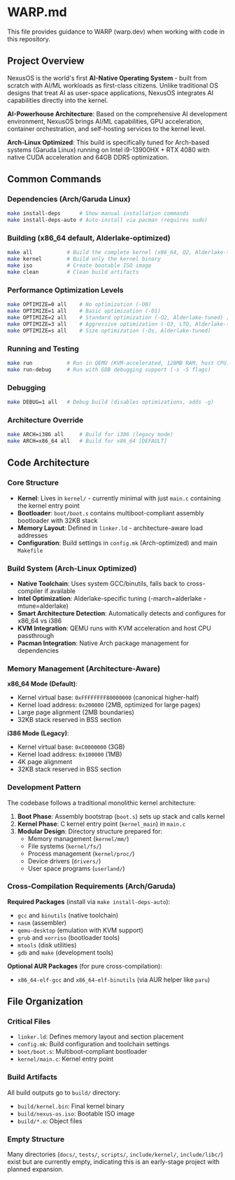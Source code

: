 # WARP.md

This file provides guidance to WARP (warp.dev) when working with code in this repository.

## Project Overview

NexusOS is the world's first **AI-Native Operating System** - built from scratch with AI/ML workloads as first-class citizens. Unlike traditional OS designs that treat AI as user-space applications, NexusOS integrates AI capabilities directly into the kernel.

**AI-Powerhouse Architecture**: Based on the comprehensive AI development environment, NexusOS brings AI/ML capabilities, GPU acceleration, container orchestration, and self-hosting services to the kernel level.

**Arch-Linux Optimized**: This build is specifically tuned for Arch-based systems (Garuda Linux) running on Intel i9-13900HX + RTX 4080 with native CUDA acceleration and 64GB DDR5 optimization.

## Common Commands

### Dependencies (Arch/Garuda Linux)
```bash
make install-deps      # Show manual installation commands
make install-deps-auto # Auto-install via pacman (requires sudo)
```

### Building (x86_64 default, Alderlake-optimized)
```bash
make all           # Build the complete kernel (x86_64, O2, Alderlake-tuned)
make kernel        # Build only the kernel binary
make iso           # Create bootable ISO image
make clean         # Clean build artifacts
```

### Performance Optimization Levels
```bash
make OPTIMIZE=0 all    # No optimization (-O0)
make OPTIMIZE=1 all    # Basic optimization (-O1)
make OPTIMIZE=2 all    # Standard optimization (-O2, Alderlake-tuned) [DEFAULT]
make OPTIMIZE=3 all    # Aggressive optimization (-O3, LTO, Alderlake-tuned)
make OPTIMIZE=s all    # Size optimization (-Os, Alderlake-tuned)
```

### Running and Testing
```bash
make run           # Run in QEMU (KVM-accelerated, 128MB RAM, host CPU)
make run-debug     # Run with GDB debugging support (-s -S flags)
```

### Debugging
```bash
make DEBUG=1 all   # Debug build (disables optimizations, adds -g)
```

### Architecture Override
```bash
make ARCH=i386 all     # Build for i386 (legacy mode)
make ARCH=x86_64 all   # Build for x86_64 [DEFAULT]
```

## Code Architecture

### Core Structure
- **Kernel**: Lives in `kernel/` - currently minimal with just `main.c` containing the kernel entry point
- **Bootloader**: `boot/boot.s` contains multiboot-compliant assembly bootloader with 32KB stack
- **Memory Layout**: Defined in `linker.ld` - architecture-aware load addresses
- **Configuration**: Build settings in `config.mk` (Arch-optimized) and main `Makefile`

### Build System (Arch-Linux Optimized)
- **Native Toolchain**: Uses system GCC/binutils, falls back to cross-compiler if available
- **Intel Optimization**: Alderlake-specific tuning (-march=alderlake -mtune=alderlake)
- **Smart Architecture Detection**: Automatically detects and configures for x86_64 vs i386
- **KVM Integration**: QEMU runs with KVM acceleration and host CPU passthrough
- **Pacman Integration**: Native Arch package management for dependencies

### Memory Management (Architecture-Aware)
**x86_64 Mode (Default)**:
- Kernel virtual base: `0xFFFFFFFF80000000` (canonical higher-half)
- Kernel load address: `0x200000` (2MB, optimized for large pages)
- Large page alignment (2MB boundaries)
- 32KB stack reserved in BSS section

**i386 Mode (Legacy)**:
- Kernel virtual base: `0xC0000000` (3GB)
- Kernel load address: `0x100000` (1MB)
- 4K page alignment
- 32KB stack reserved in BSS section

### Development Pattern
The codebase follows a traditional monolithic kernel architecture:
1. **Boot Phase**: Assembly bootstrap (`boot.s`) sets up stack and calls kernel
2. **Kernel Phase**: C kernel entry point (`kernel_main`) in `main.c`
3. **Modular Design**: Directory structure prepared for:
   - Memory management (`kernel/mm/`)
   - File systems (`kernel/fs/`)
   - Process management (`kernel/proc/`)
   - Device drivers (`drivers/`)
   - User space programs (`userland/`)

### Cross-Compilation Requirements (Arch/Garuda)
**Required Packages** (install via `make install-deps-auto`):
- `gcc` and `binutils` (native toolchain)
- `nasm` (assembler)
- `qemu-desktop` (emulation with KVM support)
- `grub` and `xorriso` (bootloader tools)
- `mtools` (disk utilities)
- `gdb` and `make` (development tools)

**Optional AUR Packages** (for pure cross-compilation):
- `x86_64-elf-gcc` and `x86_64-elf-binutils` (via AUR helper like `paru`)

## File Organization

### Critical Files
- `linker.ld`: Defines memory layout and section placement
- `config.mk`: Build configuration and toolchain settings
- `boot/boot.s`: Multiboot-compliant bootloader
- `kernel/main.c`: Kernel entry point

### Build Artifacts
All build outputs go to `build/` directory:
- `build/kernel.bin`: Final kernel binary
- `build/nexus-os.iso`: Bootable ISO image
- `build/*.o`: Object files

### Empty Structure
Many directories (`docs/`, `tests/`, `scripts/`, `include/kernel/`, `include/libc/`) exist but are currently empty, indicating this is an early-stage project with planned expansion.
